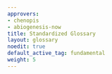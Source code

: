 ```yaml
---
approvers:
- chenopis
- abiogenesis-now
title: Standardized Glossary
layout: glossary
noedit: true
default_active_tag: fundamental
weight: 5
---
```


